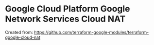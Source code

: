 Google Cloud Platform Google Network Services Cloud NAT
====================

Created from: https://github.com/terraform-google-modules/terraform-google-cloud-nat
